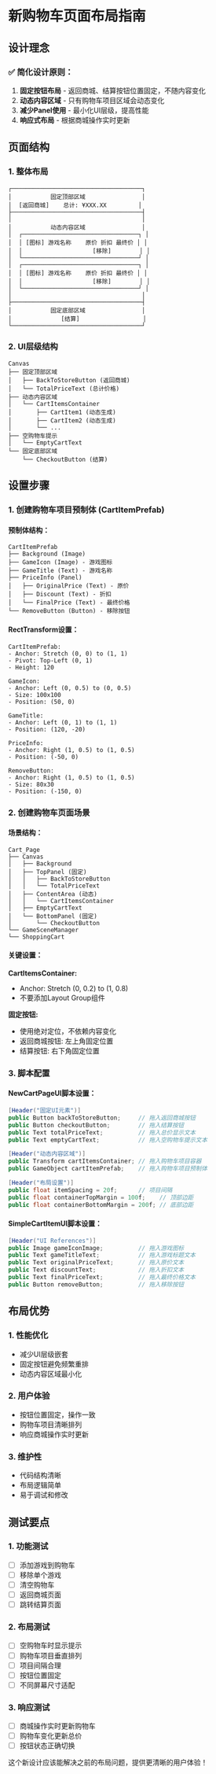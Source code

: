 # 新购物车页面布局指南

## 设计理念

### ✅ 简化设计原则：
1. **固定按钮布局** - 返回商城、结算按钮位置固定，不随内容变化
2. **动态内容区域** - 只有购物车项目区域会动态变化
3. **减少Panel使用** - 最小化UI层级，提高性能
4. **响应式布局** - 根据商城操作实时更新

## 页面结构

### 1. 整体布局
```
┌─────────────────────────────────────┐
│           固定顶部区域                │
│  [返回商城]    总计: ¥XXX.XX         │
├─────────────────────────────────────┤
│                                     │
│           动态内容区域                │
│  ┌─────────────────────────────────┐ │
│  │ [图标] 游戏名称    原价 折扣 最终价 │ │
│  │                    [移除]        │ │
│  └─────────────────────────────────┘ │
│  ┌─────────────────────────────────┐ │
│  │ [图标] 游戏名称    原价 折扣 最终价 │ │
│  │                    [移除]        │ │
│  └─────────────────────────────────┘ │
│                                     │
├─────────────────────────────────────┤
│           固定底部区域                │
│              [结算]                  │
└─────────────────────────────────────┘
```

### 2. UI层级结构
```
Canvas
├── 固定顶部区域
│   ├── BackToStoreButton (返回商城)
│   └── TotalPriceText (总计价格)
├── 动态内容区域
│   └── CartItemsContainer
│       ├── CartItem1 (动态生成)
│       ├── CartItem2 (动态生成)
│       └── ...
├── 空购物车提示
│   └── EmptyCartText
└── 固定底部区域
    └── CheckoutButton (结算)
```

## 设置步骤

### 1. 创建购物车项目预制体 (CartItemPrefab)

#### 预制体结构：
```
CartItemPrefab
├── Background (Image)
├── GameIcon (Image) - 游戏图标
├── GameTitle (Text) - 游戏名称
├── PriceInfo (Panel)
│   ├── OriginalPrice (Text) - 原价
│   ├── Discount (Text) - 折扣
│   └── FinalPrice (Text) - 最终价格
└── RemoveButton (Button) - 移除按钮
```

#### RectTransform设置：
```
CartItemPrefab:
- Anchor: Stretch (0, 0) to (1, 1)
- Pivot: Top-Left (0, 1)
- Height: 120

GameIcon:
- Anchor: Left (0, 0.5) to (0, 0.5)
- Size: 100x100
- Position: (50, 0)

GameTitle:
- Anchor: Left (0, 1) to (1, 1)
- Position: (120, -20)

PriceInfo:
- Anchor: Right (1, 0.5) to (1, 0.5)
- Position: (-50, 0)

RemoveButton:
- Anchor: Right (1, 0.5) to (1, 0.5)
- Size: 80x30
- Position: (-150, 0)
```

### 2. 创建购物车页面场景

#### 场景结构：
```
Cart_Page
├── Canvas
│   ├── Background
│   ├── TopPanel (固定)
│   │   ├── BackToStoreButton
│   │   └── TotalPriceText
│   ├── ContentArea (动态)
│   │   └── CartItemsContainer
│   ├── EmptyCartText
│   └── BottomPanel (固定)
│       └── CheckoutButton
└── GameSceneManager
└── ShoppingCart
```

#### 关键设置：

**CartItemsContainer:**
- Anchor: Stretch (0, 0.2) to (1, 0.8)
- 不要添加Layout Group组件

**固定按钮:**
- 使用绝对定位，不依赖内容变化
- 返回商城按钮: 左上角固定位置
- 结算按钮: 右下角固定位置

### 3. 脚本配置

#### NewCartPageUI脚本设置：
```csharp
[Header("固定UI元素")]
public Button backToStoreButton;     // 拖入返回商城按钮
public Button checkoutButton;        // 拖入结算按钮
public Text totalPriceText;          // 拖入总价显示文本
public Text emptyCartText;           // 拖入空购物车提示文本

[Header("动态内容区域")]
public Transform cartItemsContainer; // 拖入购物车项目容器
public GameObject cartItemPrefab;    // 拖入购物车项目预制体

[Header("布局设置")]
public float itemSpacing = 20f;      // 项目间隔
public float containerTopMargin = 100f;    // 顶部边距
public float containerBottomMargin = 200f; // 底部边距
```

#### SimpleCartItemUI脚本设置：
```csharp
[Header("UI References")]
public Image gameIconImage;          // 拖入游戏图标
public Text gameTitleText;           // 拖入游戏标题文本
public Text originalPriceText;       // 拖入原价文本
public Text discountText;            // 拖入折扣文本
public Text finalPriceText;          // 拖入最终价格文本
public Button removeButton;          // 拖入移除按钮
```

## 布局优势

### 1. 性能优化
- 减少UI层级嵌套
- 固定按钮避免频繁重排
- 动态内容区域最小化

### 2. 用户体验
- 按钮位置固定，操作一致
- 购物车项目清晰排列
- 响应商城操作实时更新

### 3. 维护性
- 代码结构清晰
- 布局逻辑简单
- 易于调试和修改

## 测试要点

### 1. 功能测试
- [ ] 添加游戏到购物车
- [ ] 移除单个游戏
- [ ] 清空购物车
- [ ] 返回商城页面
- [ ] 跳转结算页面

### 2. 布局测试
- [ ] 空购物车时显示提示
- [ ] 购物车项目垂直排列
- [ ] 项目间隔合理
- [ ] 按钮位置固定
- [ ] 不同屏幕尺寸适配

### 3. 响应测试
- [ ] 商城操作实时更新购物车
- [ ] 购物车变化更新总价
- [ ] 按钮状态正确切换

这个新设计应该能解决之前的布局问题，提供更清晰的用户体验！




